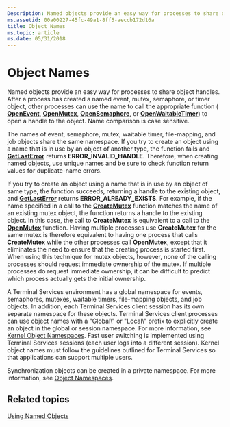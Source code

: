 ```yaml
---
Description: Named objects provide an easy way for processes to share object handles.
ms.assetid: 00a00227-45fc-49a1-8ff5-aeccb172d16a
title: Object Names
ms.topic: article
ms.date: 05/31/2018
---
```


# Object Names

Named objects provide an easy way for processes to share object handles. After a process has created a named event, mutex, semaphore, or timer object, other processes can use the name to call the appropriate function ( [**OpenEvent**](https://msdn.microsoft.com/library/ms684305(v=VS.85).aspx), [**OpenMutex**](/windows/desktop/api/WinBase/nf-winbase-openmutexa), [**OpenSemaphore**](/windows/desktop/api/WinBase/nf-winbase-opensemaphorea), or [**OpenWaitableTimer**](/windows/desktop/api/WinBase/nf-winbase-openwaitabletimera)) to open a handle to the object. Name comparison is case sensitive.

The names of event, semaphore, mutex, waitable timer, file-mapping, and job objects share the same namespace. If you try to create an object using a name that is in use by an object of another type, the function fails and [**GetLastError**](https://msdn.microsoft.com/library/ms679360(v=VS.85).aspx) returns **ERROR\_INVALID\_HANDLE**. Therefore, when creating named objects, use unique names and be sure to check function return values for duplicate-name errors.

If you try to create an object using a name that is in use by an object of same type, the function succeeds, returning a handle to the existing object, and [**GetLastError**](https://msdn.microsoft.com/library/ms679360(v=VS.85).aspx) returns **ERROR\_ALREADY\_EXISTS**. For example, if the name specified in a call to the [**CreateMutex**](https://msdn.microsoft.com/library/ms682411(v=VS.85).aspx) function matches the name of an existing mutex object, the function returns a handle to the existing object. In this case, the call to **CreateMutex** is equivalent to a call to the [**OpenMutex**](/windows/desktop/api/WinBase/nf-winbase-openmutexa) function. Having multiple processes use **CreateMutex** for the same mutex is therefore equivalent to having one process that calls **CreateMutex** while the other processes call **OpenMutex**, except that it eliminates the need to ensure that the creating process is started first. When using this technique for mutex objects, however, none of the calling processes should request immediate ownership of the mutex. If multiple processes do request immediate ownership, it can be difficult to predict which process actually gets the initial ownership.

A Terminal Services environment has a global namespace for events, semaphores, mutexes, waitable timers, file-mapping objects, and job objects. In addition, each Terminal Services client session has its own separate namespace for these objects. Terminal Services client processes can use object names with a "Global\\" or "Local\\" prefix to explicitly create an object in the global or session namespace. For more information, see [Kernel Object Namespaces](https://msdn.microsoft.com/library/Aa382954(v=VS.85).aspx). Fast user switching is implemented using Terminal Services sessions (each user logs into a different session). Kernel object names must follow the guidelines outlined for Terminal Services so that applications can support multiple users.

Synchronization objects can be created in a private namespace. For more information, see [Object Namespaces](object-namespaces.md).

## Related topics

<dl> <dt>

[Using Named Objects](using-named-objects.md)
</dt> </dl>

 

 



